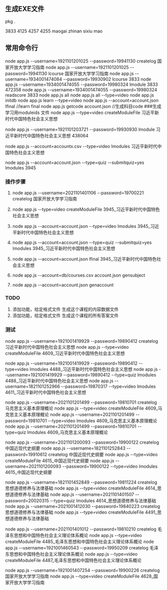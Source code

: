 ## 生成EXE文件
pkg .


3833    4125    4257    4255
maogai  zhinan  sixiu   mao
## 常用命令行
node app.js  --username=1921101201025 --password=19941130 createlog 国家开放大学学习指南
node app.js  --username=1921101201025 --password=19941130 lcourse 国家开放大学学习指南
node app.js  --username=1934001474084 --password=19930902 lcourse 3833
node app.js  --username=1934001474055 --password=19980324 lmodule 3833 472358
node app.js  --username=1934001474055 --password=19980324 readscore 3833
node app.js all
node app.js all --type=video
node app.js initdb
node app.js learn --type=video
node app.js --account=account.json lfinal  //learn final 
node app.js getcode  account.json //生成科目code 
###生成学习用moduleids 文件
node app.js --type=video createModuleFile 习近平新时代中国特色社会主义思想

node app.js  --username=1921101203721 --password=19930930 lmodule 习近平新时代中国特色社会主义思想 438064

node app.js  --account=accountx.csv --type=video lmodules 习近平新时代中国特色社会主义思想

node app.js  --account=account.json --type=quiz --submitquiz=yes lmodules 3945

### 操作步骤
1. node app.js  --username=2021101401106 --password=19700221 createlog 国家开放大学学习指南
2. node app.js --type=video createModuleFile 3945_习近平新时代中国特色社会主义思想
3. node app.js  --account=account.json --type=video lmodules 3945_习近平新时代中国特色社会主义思想
4. node app.js  --account=account.json --type=quiz --submitquiz=yes lmodules 3945_习近平新时代中国特色社会主义思想
5. node app.js  --account=account.json   lfinal 3945_习近平新时代中国特色社会主义思想

0. node app.js  --account=db/courses.csv account.json gensubject
0. node app.js  --account=account.json genaccount
### TODO
1. 添加功能，给定格式文件 生成这个课程的内容数据文件
2. 添加功能，给定格式文件 生成这个课程的所有答案文件

### 测试
node app.js  --username=1921001419929 --password=19890412 createlog 习近平新时代中国特色社会主义思想
node app.js  --type=video createModuleFile 4609_习近平新时代中国特色社会主义思想

node app.js  --username=1921001419929 --password=19890412 --type=video lmodules 4488_习近平新时代中国特色社会主义思想
node app.js  --username=1921001419929 --password=19890412 --type=quiz lmodules 4488_习近平新时代中国特色社会主义思想
node app.js  --username=1821101252966 --password=19870317 --type=video lmodules 4611_习近平新时代中国特色社会主义思想


node app.js  --username=2021101201499 --password=19810701 createlog 马克思主义基本原理概论
node app.js  --type=video createModuleFile 4609_马克思主义基本原理概论
node app.js  --username=2021101201499 --password=19810701 --type=video lmodules 4609_马克思主义基本原理概论
node app.js  --username=2021101201499 --password=19810701 --type=quiz lmodules 4609_马克思主义基本原理概论

node app.js  --username=2021101200093 --password=19900122 createlog 中国近现代史纲要
node app.js  --username=1821101252843 --password=19910612 createlog 中国近现代史纲要
node app.js  --type=video createModuleFile 4615_中国近现代史纲要
node app.js  --username=2021101200093 --password=19900122 --type=video lmodules  4615_中国近现代史纲要


node app.js  --username=1821101452849 --password=19811224 createlog 思想道德修养与法律基础
node app.js  --type=video createModuleFile 4614_思想道德修养与法律基础
node app.js  --username=2021101401507 --password=20020315 --type=quiz lmodules 4614_思想道德修养与法律基础
node app.js  --username=2021001412030 --password=19840223 createlog 思想道德修养与法律基础
node app.js  --type=video createModuleFile 4491_思想道德修养与法律基础


node app.js  --username=2021101401012 --password=19810210 createlog 毛泽东思想和中国特色社会主义理论体系概论
node app.js  --type=video createModuleFile 4485_毛泽东思想和中国特色社会主义理论体系概论
node app.js  --username=1921001460543 --password=19950209 createlog 毛泽东思想和中国特色社会主义理论体系概论
node app.js  --type=video createModuleFile 4487_毛泽东思想和中国特色社会主义理论体系概论

node app.js  --username=1921001407254 --password=19900226 createlog 国家开放大学学习指南
node app.js  --type=video createModuleFile 4628_国家开放大学学习指南
